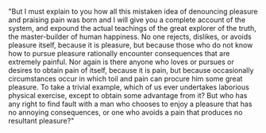 "But I must explain to you how all this mistaken idea of denouncing pleasure and 
praising pain was born and I will give you a complete account of the system, and 
expound the actual teachings of the great explorer of the truth, the master-builder 
of human happiness. No one rejects, dislikes, or avoids pleasure itself, because it 
is pleasure, but because those who do not know how to pursue pleasure rationally 
encounter consequences that are extremely painful. Nor again is there anyone who 
loves or pursues or desires to obtain pain of itself, because it is pain, but because 
occasionally circumstances occur in which toil and pain can procure him some great 
pleasure. To take a trivial example, which of us ever undertakes laborious physical 
exercise, except to obtain some advantage from it? But who has any right to find fault
 with a man who chooses to enjoy a pleasure that has no annoying consequences, or one 
who avoids a pain that produces no resultant pleasure?"